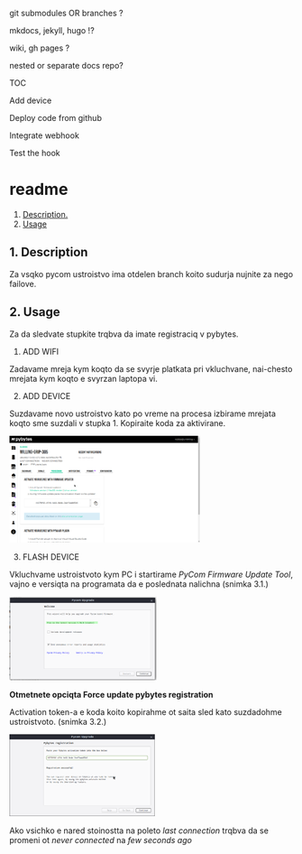 git submodules OR branches ?

mkdocs, jekyll, hugo !?

wiki, gh pages ?

nested or separate docs repo?



TOC

Add device

Deploy  code from github

Integrate webhook

Test the hook




# readme

1. [ Description. ](#desc)
2. [ Usage ](#usage)

<a name="desc"></a>

## 1. Description

Za vsqko pycom ustroistvo ima otdelen branch koito sudurja nujnite za nego failove.



<a name="usage"></a>

## 2. Usage

Za da sledvate stupkite trqbva da imate registraciq v pybytes.

1. ADD WIFI

Zadavame mreja kym koqto da se svyrje platkata pri vkluchvane, nai-chesto mrejata kym koqto e svyrzan laptopa vi.

2. ADD DEVICE

Suzdavame novo ustroistvo kato po vreme na procesa izbirame mrejata koqto sme suzdali v stupka 1. Kopiraite koda za aktivirane.

<img src="docs/img/ref-token.png" alt="add-device" style="zoom: 33%;" />

3. FLASH DEVICE

Vkluchvame ustroistvoto kym PC i startirame _PyCom Firmware Update Tool_, vajno e versiqta na programata da e poslednata nalichna (snimka 3.1.) 

<img src="docs/img/pycomflasher.png" alt="pycomflasher" style="zoom: 33%;" />

[^3.1.]: check for latest version

**Otmetnete opciqta Force update pybytes registration**

Activation token-a e koda koito kopirahme ot saita sled kato suzdadohme ustroistvoto. (snimka 3.2.)

<img src="docs/img/pybytes-reg.png" alt="pybytes-reg" style="zoom: 33%;" />

[^3.2.]: device activation/registration

Ako vsichko e nared stoinostta na poleto _last connection_ trqbva da se promeni ot _never connected_ na _few seconds ago_